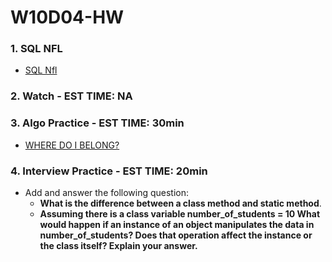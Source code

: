# W10D04-HW

### 1. SQL NFL
- [SQL Nfl](https://git.generalassemb.ly/SEIR-526/sql-nfl)

### 2. Watch - EST TIME: NA

### 3. Algo Practice - EST TIME: 30min

- [WHERE DO I BELONG?](ALGO.MD)

### 4.  Interview Practice - EST TIME: 20min
- Add and answer the following question: 
   - **What is the difference between a class method and static method**.
   - **Assuming there is a class variable number_of_students = 10 
What would happen if an instance of an object manipulates the data in number_of_students? Does that operation affect the instance or the class itself? Explain your answer.**

